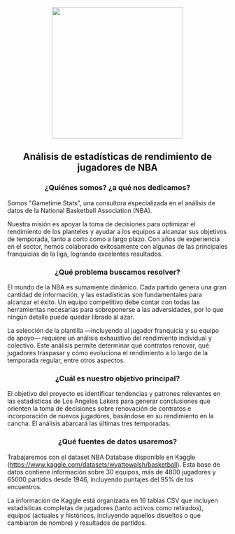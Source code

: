 <p align="center">
<img src="https://github.com/user-attachments/assets/da9c9432-a027-416d-88b6-c40c3704bc76" widht="300" height="300" >
</p>

<h2 align="center">Análisis de estadísticas de rendimiento de jugadores de NBA</h2>

<h3 align="center">¿Quiénes somos? ¿a qué nos dedicamos?</h3>
Somos "Gametime Stats", una consultora especializada en el análisis de datos de la National Basketball Association (NBA).

Nuestra misión es apoyar la toma de decisiones para optimizar el rendimiento de los planteles y ayudar a los equipos a alcanzar sus objetivos de temporada, tanto a corto como a largo plazo. Con años de experiencia en el sector, hemos colaborado exitosamente con algunas de las principales franquicias de la liga, logrando excelentes resultados.

<h3 align="center">¿Qué problema buscamos resolver?</h3>
El mundo de la NBA es sumamente dinámico. Cada partido genera una gran cantidad de información, y las estadísticas son fundamentales para alcanzar el éxito. Un equipo competitivo debe contar con todas las herramientas necesarias para sobreponerse a las adversidades, por lo que ningún detalle puede quedar librado al azar.

La selección de la plantilla —incluyendo al jugador franquicia y su equipo de apoyo— requiere un análisis exhaustivo del rendimiento individual y colectivo. Este análisis permite determinar qué contratos renovar, qué jugadores traspasar y cómo evoluciona el rendimiento a lo largo de la temporada regular, entre otros aspectos.


<h3 align="center">¿Cuál es nuestro objetivo principal?</h3>

El objetivo del proyecto es identificar tendencias y patrones relevantes en las estadísticas de Los Angeles Lakers para generar conclusiones que orienten la toma de decisiones sobre renovación de contratos e incorporación de nuevos jugadores, basándose en su rendimiento en la cancha. El análisis abarcará las últimas tres temporadas.


<h3 align="center">¿Qué fuentes de datos usaremos?</h3>

Trabajaremos con el dataset NBA Database disponible en Kaggle (https://www.kaggle.com/datasets/wyattowalsh/basketball). Esta base de datos contiene información sobre 30 equipos, más de 4800 jugadores y 65000 partidos desde 1946, incluyendo puntajes del 95% de los encuentros.

La información de Kaggle está organizada en 16 tablas CSV que incluyen estadísticas completas de jugadores (tanto activos como retirados), equipos (actuales y históricos, incluyendo aquellos disueltos o que cambiaron de nombre) y resultados de partidos.
